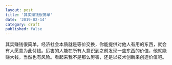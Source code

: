 ```yaml
---
layout: post
title: '其实赚钱很简单'
date: '2019-02-14'
category: draft
published: false
---
```


其实赚钱很简单，经济社会本质就是等价交换，你能提供对他人有用的东西，就会有人愿意为此付钱。厉害的人能在所有人意识到之前发现一些东西的价值，他就能赚大钱，当然也有风险。看起来我不是那么厉害，还是以技术创新来创造价值吧。
